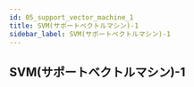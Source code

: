 ```yaml
---
id: 05_support_vector_machine_1
title: SVM(サポートベクトルマシン)-1
sidebar_label: SVM(サポートベクトルマシン)-1
---
```


## SVM(サポートベクトルマシン)-1
